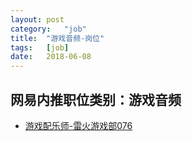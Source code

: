 ```yaml
---
layout:	post
category:	"job"
title:	"游戏音频-岗位"
tags:	[job]
date:	2018-06-08
---
```

## 网易内推职位类别：游戏音频
- [游戏配乐师-雷火游戏部076](http://bole.netease.com/position/h5/detail.do?id=9810&rcode=D1O21582aT)
